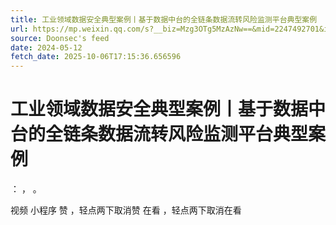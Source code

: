 ```yaml
---
title: 工业领域数据安全典型案例丨基于数据中台的全链条数据流转风险监测平台典型案例
url: https://mp.weixin.qq.com/s?__biz=Mzg3OTg5MzAzNw==&mid=2247492701&idx=1&sn=629f67b79c4548bd07eb43ba48eaaa2f
source: Doonsec's feed
date: 2024-05-12
fetch_date: 2025-10-06T17:15:36.656596
---
```


# 工业领域数据安全典型案例丨基于数据中台的全链条数据流转风险监测平台典型案例

：
，
。

视频
小程序
赞
，轻点两下取消赞
在看
，轻点两下取消在看